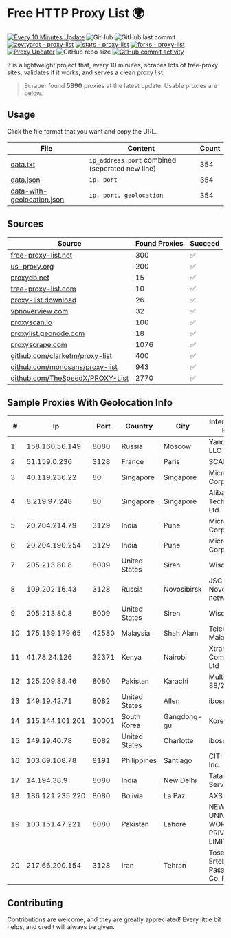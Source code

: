 
# Free HTTP Proxy List 🌍

[![Every 10 Minutes Update](https://github.com/mertguvencli/http-proxy-list/actions/workflows/main.yml/badge.svg?branch=main)](https://github.com/mertguvencli/http-proxy-list/actions/workflows/main.yml)
![GitHub](https://img.shields.io/github/license/mertguvencli/http-proxy-list)
![GitHub last commit](https://img.shields.io/github/last-commit/mertguvencli/http-proxy-list)
[![zevtyardt - proxy-list](https://img.shields.io/static/v1?label=zevtyardt&message=proxy-list&color=blue&logo=github)](https://github.com/zevtyardt/proxy-list "Go to GitHub repo")
[![stars - proxy-list](https://img.shields.io/github/stars/zevtyardt/proxy-list?style=social)](https://github.com/zevtyardt/proxy-list)
[![forks - proxy-list](https://img.shields.io/github/forks/zevtyardt/proxy-list?style=social)](https://github.com/zevtyardt/proxy-list)
[![Proxy Updater](https://github.com/zevtyardt/proxy-list/workflows/Proxy%20Updater/badge.svg)](https://github.com/zevtyardt/proxy-list/actions?query=workflow:"Proxy+Updater")
![GitHub repo size](https://img.shields.io/github/repo-size/zevtyardt/proxy-list)
[![GitHub commit activity](https://img.shields.io/github/commit-activity/m/zevtyardt/proxy-list?logo=commits)](https://github.com/zevtyardt/proxy-list/commits/main)

It is a lightweight project that, every 10 minutes, scrapes lots of free-proxy sites, validates if it works, and serves a clean proxy list.

> Scraper found **5890** proxies at the latest update. Usable proxies are below.

## Usage

Click the file format that you want and copy the URL.

|File|Content|Count|
|----|-------|-----|
|[data.txt](https://raw.githubusercontent.com/mertguvencli/http-proxy-list/main/proxy-list/data.txt)|`ip_address:port` combined (seperated new line)|354|
|[data.json](https://raw.githubusercontent.com/mertguvencli/http-proxy-list/main/proxy-list/data.json)|`ip, port`|354|
|[data-with-geolocation.json](https://raw.githubusercontent.com/mertguvencli/http-proxy-list/main/proxy-list/data-with-geolocation.json)|`ip, port, geolocation`|354|

## Sources

|Source|Found Proxies|Succeed|
|------|-------------|-------|
|[free-proxy-list.net](https://free-proxy-list.net)|300|✅|
|[us-proxy.org](https://www.us-proxy.org)|200|✅|
|[proxydb.net](http://proxydb.net)|15|✅|
|[free-proxy-list.com](https://free-proxy-list.com/?page=&port=&type%5B%5D=http&type%5B%5D=https&up_time=0&search=Search)|10|✅|
|[proxy-list.download](https://www.proxy-list.download/HTTP)|26|✅|
|[vpnoverview.com](https://vpnoverview.com/privacy/anonymous-browsing/free-proxy-servers)|32|✅|
|[proxyscan.io](https://www.proxyscan.io)|100|✅|
|[proxylist.geonode.com](https://proxylist.geonode.com/api/proxy-list?limit=300&page=1&sort_by=lastChecked&sort_type=desc&protocols=http,https)|18|✅|
|[proxyscrape.com](https://api.proxyscrape.com/v2/?request=displayproxies&protocol=http&timeout=10000&country=all&ssl=all&anonymity=all)|1076|✅|
|[github.com/clarketm/proxy-list](https://raw.githubusercontent.com/clarketm/proxy-list/master/proxy-list-raw.txt)|400|✅|
|[github.com/monosans/proxy-list](https://raw.githubusercontent.com/monosans/proxy-list/main/proxies/http.txt)|943|✅|
|[github.com/TheSpeedX/PROXY-List](https://raw.githubusercontent.com/TheSpeedX/PROXY-List/master/http.txt)|2770|✅|


## Sample Proxies With Geolocation Info

|#|Ip|Port|Country|City|Internet Service Provider|
|-|--|----|-------|----|-------------------------|
|1|158.160.56.149|8080|Russia|Moscow|Yandex.Cloud LLC|
|2|51.159.0.236|3128|France|Paris|SCALEWAY|
|3|40.119.236.22|80|Singapore|Singapore|Microsoft Corporation|
|4|8.219.97.248|80|Singapore|Singapore|Alibaba (US) Technology Co., Ltd.|
|5|20.204.214.79|3129|India|Pune|Microsoft Corporation|
|6|20.204.190.254|3129|India|Pune|Microsoft Corporation|
|7|205.213.80.8|8009|United States|Siren|WiscNet|
|8|109.202.16.43|3128|Russia|Novosibirsk|JSC Avantel. Novosibirsk network|
|9|205.213.80.8|8009|United States|Siren|WiscNet|
|10|175.139.179.65|42580|Malaysia|Shah Alam|Telekom Malaysia Berhad|
|11|41.78.24.126|32371|Kenya|Nairobi|Xtranet Communications Ltd|
|12|125.209.88.46|8080|Pakistan|Karachi|Multinet 125-88/24|
|13|149.19.42.71|8082|United States|Allen|iboss, inc|
|14|115.144.101.201|10001|South Korea|Gangdong-gu|Korea Telecom|
|15|149.19.40.78|8082|United States|Charlotte|iboss, inc|
|16|103.69.108.78|8191|Philippines|Santiago|CITI Cableworld Inc.|
|17|14.194.38.9|8080|India|New Delhi|Tata Tele Services GSM|
|18|186.121.235.220|8080|Bolivia|La Paz|AXS Bolivia S. A.|
|19|103.151.47.221|8080|Pakistan|Lahore|NEW UNIVERSAL WORLD PRIVATE LIMITED|
|20|217.66.200.154|3128|Iran|Tehran|Tose'h Fanavari Ertebabat Pasargad Arian Co. PJS|



## Contributing

Contributions are welcome, and they are greatly appreciated! Every
little bit helps, and credit will always be given.

